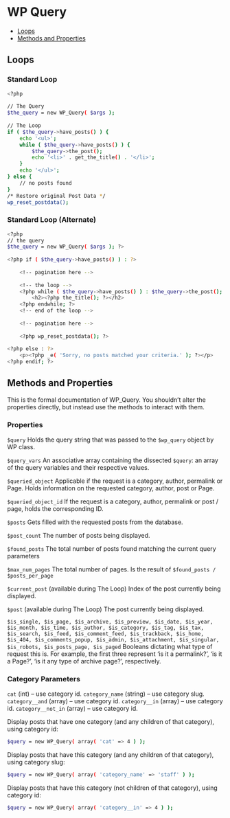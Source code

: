 # WP Query

*   [Loops](https://github.com/LoraRyssia/good-wordpress/tree/master/custom-post#loops)
*   [Methods and Properties](https://github.com/LoraRyssia/good-wordpress/tree/master/custom-post#search)


## Loops

### Standard Loop

``` bash
<?php
 
// The Query
$the_query = new WP_Query( $args );
 
// The Loop
if ( $the_query->have_posts() ) {
    echo '<ul>';
    while ( $the_query->have_posts() ) {
        $the_query->the_post();
        echo '<li>' . get_the_title() . '</li>';
    }
    echo '</ul>';
} else {
    // no posts found
}
/* Restore original Post Data */
wp_reset_postdata();
```

### Standard Loop (Alternate)

``` bash
<?php 
// the query
$the_query = new WP_Query( $args ); ?>
 
<?php if ( $the_query->have_posts() ) : ?>
 
    <!-- pagination here -->
 
    <!-- the loop -->
    <?php while ( $the_query->have_posts() ) : $the_query->the_post(); ?>
        <h2><?php the_title(); ?></h2>
    <?php endwhile; ?>
    <!-- end of the loop -->
 
    <!-- pagination here -->
 
    <?php wp_reset_postdata(); ?>
 
<?php else : ?>
    <p><?php _e( 'Sorry, no posts matched your criteria.' ); ?></p>
<?php endif; ?>
```

## Methods and Properties

This is the formal documentation of WP_Query. You shouldn’t alter the properties directly, but instead use the methods to interact with them.

### Properties

`$query`
Holds the query string that was passed to the `$wp_query` object by WP class.

`$query_vars`
An associative array containing the dissected `$query`: an array of the query variables and their respective values.

`$queried_object`
Applicable if the request is a category, author, permalink or Page. Holds information on the requested category, author, post or Page.

`$queried_object_id`
If the request is a category, author, permalink or post / page, holds the corresponding ID.

`$posts`
Gets filled with the requested posts from the database.

`$post_count`
The number of posts being displayed.

`$found_posts`
The total number of posts found matching the current query parameters

`$max_num_pages`
The total number of pages. Is the result of `$found_posts / $posts_per_page`

`$current_post`
(available during The Loop) Index of the post currently being displayed.

`$post`
(available during The Loop) The post currently being displayed.

`$is_single, $is_page, $is_archive, $is_preview, $is_date, $is_year, $is_month, $is_time, $is_author, $is_category, $is_tag, $is_tax, $is_search, $is_feed, $is_comment_feed, $is_trackback, $is_home, $is_404, $is_comments_popup, $is_admin, $is_attachment, $is_singular, $is_robots, $is_posts_page, $is_paged`
Booleans dictating what type of request this is. For example, the first three represent ‘is it a permalink?’, ‘is it a Page?’, ‘is it any type of archive page?’, respectively.

### Category Parameters

`cat` (int) – use category id.
`category_name` (string) – use category slug.
`category__and` (array) – use category id.
`category__in` (array) – use category id.
`category__not_in` (array) – use category id.

Display posts that have one category (and any children of that category), using category id:
``` bash
$query = new WP_Query( array( 'cat' => 4 ) );
```

Display posts that have this category (and any children of that category), using category slug:
``` bash
$query = new WP_Query( array( 'category_name' => 'staff' ) );
```

Display posts that have this category (not children of that category), using category id:
``` bash
$query = new WP_Query( array( 'category__in' => 4 ) );
```






